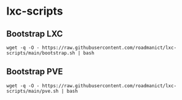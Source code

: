 # lxc-scripts

## Bootstrap LXC
```
wget -q -O - https://raw.githubusercontent.com/roadmanict/lxc-scripts/main/bootstrap.sh | bash
```

## Bootstrap PVE
```
wget -q -O - https://raw.githubusercontent.com/roadmanict/lxc-scripts/main/pve.sh | bash
```

